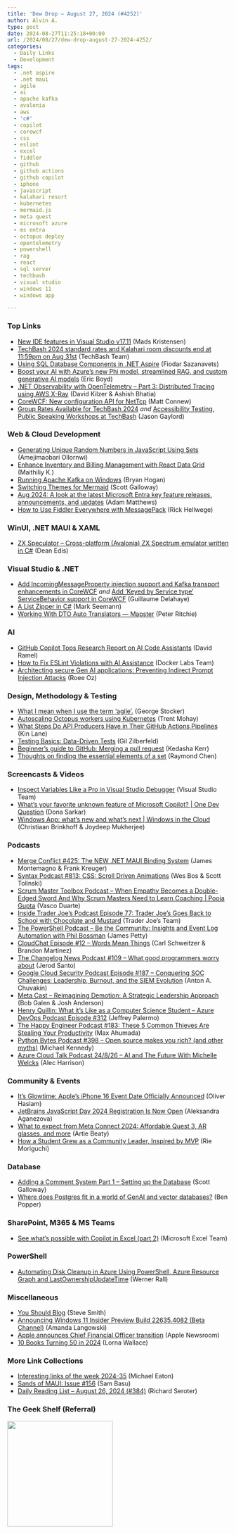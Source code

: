 ```yaml
---
title: 'Dew Drop – August 27, 2024 (#4252)'
author: Alvin A.
type: post
date: 2024-08-27T11:25:18+00:00
url: /2024/08/27/dew-drop-august-27-2024-4252/
categories:
  - Daily Links
  - Development
tags:
  - .net aspire
  - .net maui
  - agile
  - ai
  - apache kafka
  - avalonia
  - aws
  - 'c#'
  - copilot
  - corewcf
  - css
  - eslint
  - excel
  - fiddler
  - github
  - github actions
  - github copilot
  - iphone
  - javascript
  - kalahari resort
  - kubernetes
  - mermaid.js
  - meta quest
  - microsoft azure
  - ms entra
  - octopus deploy
  - opentelemetry
  - powershell
  - rag
  - react
  - sql server
  - techbash
  - visual studio
  - windows 11
  - windows app

---
```

### <a name="top"></a>Top Links

  * <a href="https://devblogs.microsoft.com/visualstudio/new-ide-features-in-visual-studio-v17-11/" target="_blank" rel="noopener">New IDE features in Visual Studio v17.11</a> (Mads Kristensen)
  * <a href="https://vlqh-zgph.campaign-view.com/ua/viewinbrowser?od=3z5b1449310f71294fafc3d35955582e56a7fc9cec01fb440bc3cc8ba398aa18db&rd=1e7349b9853f9aba&sd=1e7349b9853f8332&n=11699e4c000f435&mrd=1e7349b9853f8315&m=1" target="_blank" rel="noopener">TechBash 2024 standard rates and Kalahari room discounts end at 11:59pm on Aug 31st</a> (TechBash Team)
  * <a href="https://scientificprogrammer.net/2024/08/26/using-sql-database-components-in-net-aspire/" target="_blank" rel="noopener">Using SQL Database Components in .NET Aspire</a> (Fiodar Sazanavets)
  * <a href="https://azure.microsoft.com/en-us/blog/boost-your-ai-with-azures-new-phi-model-streamlined-rag-and-custom-generative-ai-models/" target="_blank" rel="noopener">Boost your AI with Azure’s new Phi model, streamlined RAG, and custom generative AI models</a> (Eric Boyd)
  * <a href="https://aws.amazon.com/blogs/dotnet/net-observability-with-opentelemetry-part-3-distributed-tracing-using-aws-x-ray/" target="_blank" rel="noopener">.NET Observability with OpenTelemetry – Part 3: Distributed Tracing using AWS X-Ray</a> (David Kilzer & Ashish Bhatia)
  * <a href="https://corewcf.github.io/blog/2024/08/23/new-nettcp-apis" target="_blank" rel="noopener">CoreWCF: New configuration API for NetTcp</a> (Matt Connew)
  * <a href="https://www.jasongaylord.com/blog/2024/08/26/techbash-group-rates-available" target="_blank" rel="noopener">Group Rates Available for TechBash 2024</a> _and_ <a href="https://www.jasongaylord.com/blog/2024/08/27/erissa-duvall-nicole-tibaldi-workshop" target="_blank" rel="noopener">Accessibility Testing, Public Speaking Workshops at TechBash</a> (Jason Gaylord)



### <a name="web"></a>Web & Cloud Development

  * <a href="https://smashingmagazine.com/2024/08/generating-unique-random-numbers-javascript-using-sets/" target="_blank" rel="noopener">Generating Unique Random Numbers in JavaScript Using Sets</a> (Amejimaobari Ollornwi)
  * <a href="https://www.syncfusion.com/blogs/post/manage-inventory-billing-with-react-grid?utm_source=alvinashcraft&utm_medium=email&utm_campaign=alvinashcraft_blog_edmaug24" target="_blank" rel="noopener">Enhance Inventory and Billing Management with React Data Grid</a> (Maithiliy K.)
  * <a href="https://nodogmablog.bryanhogan.net/2024/08/running-apache-kafka-on-windows/" target="_blank" rel="noopener">Running Apache Kafka on Windows</a> (Bryan Hogan)
  * <a href="https://www.mostlylucid.net/blog/switchingthemesformermaid" target="_blank" rel="noopener">Switching Themes for Mermaid</a> (Scott Galloway)
  * <a href="https://devblogs.microsoft.com/identity/eng-connect-aug-24/" target="_blank" rel="noopener">Aug 2024: A look at the latest Microsoft Entra key feature releases, announcements, and updates</a> (Adam Matthews)
  * <a href="https://www.telerik.com/blogs/how-use-fiddler-everywhere-messagepack" target="_blank" rel="noopener">How to Use Fiddler Everywhere with MessagePack</a> (Rick Hellwege)



### <a name="silverlight"></a>WinUI, .NET MAUI & XAML

  * <a href="https://github.com/deanthecoder/ZXSpeculator" target="_blank" rel="noopener">ZX Speculator &#8211; Cross-platform (Avalonia) ZX Spectrum emulator written in C#</a> (Dean Edis)



### <a name="dotnet"></a>Visual Studio & .NET

  * <a href="https://corewcf.github.io/blog/2024/08/23/message-property-injection" target="_blank" rel="noopener">Add IncomingMessageProperty injection support and Kafka transport enhancements in CoreWCF</a> _and_ <a href="https://corewcf.github.io/blog/2024/08/23/keyed-servicebehavior" target="_blank" rel="noopener">Add ‘Keyed by Service type’ ServiceBehavior support in CoreWCF</a> (Guillaume Delahaye)
  * <a href="https://blog.ploeh.dk/2024/08/26/a-list-zipper-in-c/" target="_blank" rel="noopener">A List Zipper in C#</a> (Mark Seemann)
  * <a href="http://blog.peterritchie.com/posts/working-with-dto-auto-translators--mapster" target="_blank" rel="noopener">Working With DTO Auto Translators &#8212; Mapster</a> (Peter Ritchie)



### AI

  * <a href="https://visualstudiomagazine.com/Articles/2024/08/26/GitHub-Copilot-Tops-Research-Report-on-AI-Code-Assistants.aspx" target="_blank" rel="noopener">GitHub Copilot Tops Research Report on AI Code Assistants</a> (David Ramel)
  * <a href="https://www.docker.com/blog/how-to-fix-eslint-violations-with-ai-assistance/" target="_blank" rel="noopener">How to Fix ESLint Violations with AI Assistance</a> (Docker Labs Team)
  * <a href="https://techcommunity.microsoft.com/t5/security-compliance-and-identity/architecting-secure-gen-ai-applications-preventing-indirect/ba-p/4221859" target="_blank" rel="noopener">Architecting secure Gen AI applications: Preventing Indirect Prompt Injection Attacks</a> (Roee Oz)



### <a name="design"></a>Design, Methodology & Testing

  * <a href="https://georgestocker.com/2024/08/26/what-i-mean-when-i-use-the-term-agile/" target="_blank" rel="noopener">What I mean when I use the term ‘agile’.</a> (George Stocker)
  * <a href="https://octopus.com/blog/kubernetes-worker" target="_blank" rel="noopener">Autoscaling Octopus workers using Kubernetes</a> (Trent Mohay)
  * <a href="http://apievangelist.com/2024/08/26/what-steps-do-api-producers-have-in-their-github-actions-pipelines/" target="_blank" rel="noopener">What Steps Do API Producers Have in Their GitHub Actions Pipelines</a> (Kin Lane)
  * <a href="https://www.everydayunittesting.com/2024/08/testing-basics-data-driven-tests.html" target="_blank" rel="noopener">Testing Basics: Data-Driven Tests</a> (Gil Zilberfeld)
  * <a href="https://github.blog/developer-skills/github-education/beginners-guide-to-github-merging-a-pull-request/" target="_blank" rel="noopener">Beginner’s guide to GitHub: Merging a pull request</a> (Kedasha Kerr)
  * <a href="https://devblogs.microsoft.com/oldnewthing/20240826-00/?p=110181" target="_blank" rel="noopener">Thoughts on finding the essential elements of a set</a> (Raymond Chen)



### <a name="videos"></a>Screencasts & Videos

  * <a href="http://www.youtube.com/watch?v=bHgprFPmwzo" target="_blank" rel="noopener">Inspect Variables Like a Pro in Visual Studio Debugger</a> (Visual Studio Team)
  * <a href="http://www.youtube.com/watch?v=-dBRdDFT8fo" target="_blank" rel="noopener">What&#8217;s your favorite unknown feature of Microsoft Copilot? | One Dev Question</a> (Dona Sarkar)
  * <a href="https://www.youtube.com/watch?v=apoJhD0Q_bo" target="_blank" rel="noopener">Windows App: what&#8217;s new and what&#8217;s next | Windows in the Cloud</a> (Christiaan Brinkhoff & Joydeep Mukherjee)



### <a name="podcasts"></a>Podcasts

  * <a href="http://www.mergeconflict.fm/425" target="_blank" rel="noopener">Merge Conflict #425: The NEW .NET MAUI Binding System</a> (James Montemagno & Frank Kreuger)
  * <a href="https://syntax.fm/813" target="_blank" rel="noopener">Syntax Podcast #813: CSS: Scroll Driven Animations</a> (Wes Bos & Scott Tolinski)
  * <a href="https://scrummastertoolbox.libsyn.com/when-empathy-becomes-a-double-edged-sword-and-why-scrum-masters-need-to-learn-coaching-pooja-gupta" target="_blank" rel="noopener">Scrum Master Toolbox Podcast &#8211; When Empathy Becomes a Double-Edged Sword And Why Scrum Masters Need to Learn Coaching | Pooja Gupta</a> (Vasco Duarte)
  * <a href="http://insidetjs.libsyn.com/episode-77-trader-joes-goes-back-to-school-with-chocolate-and-mustard" target="_blank" rel="noopener">Inside Trader Joe&#8217;s Podcast Episode 77: Trader Joe&#8217;s Goes Back to School with Chocolate and Mustard</a> (Trader Joe&#8217;s Team)
  * <a href="https://powershell.org/2024/08/the-powershell-podcast-be-the-community-insights-and-event-log-automation-with-phil-bossman/" target="_blank" rel="noopener">The PowerShell Podcast &#8211; Be the Community: Insights and Event Log Automation with Phil Bossman</a> (James Petty)
  * <a href="https://cloudchat.tech/2024/08/0012-words-mean-things/" target="_blank" rel="noopener">CloudChat Episode #12 &#8211; Words Mean Things</a> (Carl Schweitzer & Brandon Martinez)
  * <a href="https://changelog.com/news/109" target="_blank" rel="noopener">The Changelog News Podcast #109 &#8211; What good programmers worry about</a> (Jerod Santo)
  * <a href="https://cloudsecuritypodcast.libsyn.com/ep187-conquering-soc-challenges-leadership-burnout-and-the-siem-evolution" target="_blank" rel="noopener">Google Cloud Security Podcast Episode #187 &#8211; Conquering SOC Challenges: Leadership, Burnout, and the SIEM Evolution</a> (Anton A. Chuvakin)
  * <a href="https://www.meta-cast.com/episode/reimagining-demotion-a-strategic-leadership-approach" target="_blank" rel="noopener">Meta Cast &#8211; Reimagining Demotion: A Strategic Leadership Approach</a> (Bob Galen & Josh Anderson)
  * <a href="http://feed.azuredevops.show/henry-quillin-what-its-like-as-a-computer-science-student-episode-312" target="_blank" rel="noopener">Henry Quillin: What it’s Like as a Computer Science Student &#8211; Azure DevOps Podcast Episode #312</a> (Jeffrey Palermo)
  * <a href="https://oasisofcourage.com/these-5-common-thieves-are-stealing-your-productivity/" target="_blank" rel="noopener">The Happy Engineer Podcast #183: These 5 Common Thieves Are Stealing Your Productivity</a> (Max Ahumada)
  * <a href="https://pythonbytes.fm/episodes/show/398/open-source-makes-you-rich-and-other-myths" target="_blank" rel="noopener">Python Bytes Podcast #398 &#8211; Open source makes you rich? (and other myths)</a> (Michael Kennedy)
  * <a href="https://azure-cloud-talk.simplecast.com/episodes/24-8-26-ai-and-the-future-with-michelle-welcks-yxteruNI" target="_blank" rel="noopener">Azure Cloud Talk Podcast 24/8/26 &#8211; AI and The Future With Michelle Welcks</a> (Alec Harrison)



### <a name="events"></a>Community & Events

  * <a href="https://www.redmondpie.com/its-glowtime-apples-iphone-16-event-date-officially-announced/" target="_blank" rel="noopener">It’s Glowtime: Apple’s iPhone 16 Event Date Officially Announced</a> (Oliver Haslam)
  * <a href="https://blog.jetbrains.com/webstorm/2024/08/jetbrains-javascript-day-2024-registration-is-now-open/" target="_blank" rel="noopener">JetBrains JavaScript Day 2024 Registration Is Now Open</a> (Aleksandra Aganezova)
  * <a href="https://www.zdnet.com/article/what-to-expect-from-meta-connect-2024-affordable-quest-3s-ar-glasses-and-more/#ftag=RSSbaffb68" target="_blank" rel="noopener">What to expect from Meta Connect 2024: Affordable Quest 3, AR glasses, and more</a> (Artie Beaty)
  * <a href="https://techcommunity.microsoft.com/t5/microsoft-mvp-communities-blog/how-a-student-grew-as-a-community-leader-inspired-by-mvp/ba-p/4226660" target="_blank" rel="noopener">How a Student Grew as a Community Leader, Inspired by MVP</a> (Rie Moriguchi)



### <a name="sql"></a>Database

  * <a href="https://www.mostlylucid.net/blog/addingacommentsystempt1" target="_blank" rel="noopener">Adding a Comment System Part 1 &#8211; Setting up the Database</a> (Scott Galloway)
  * <a href="https://stackoverflow.blog/2024/08/27/postgres-genai-vector-databases-timescale-open-source-db/" target="_blank" rel="noopener">Where does Postgres fit in a world of GenAI and vector databases?</a> (Ben Popper)



### <a name="sp"></a>SharePoint, M365 & MS Teams

  * <a href="https://techcommunity.microsoft.com/t5/excel-blog/see-what-s-possible-with-copilot-in-excel-part-2/ba-p/4223826" target="_blank" rel="noopener">See what&#8217;s possible with Copilot in Excel (part 2)</a> (Microsoft Excel Team)



### <a name="ps"></a>PowerShell

  * <a href="https://techcommunity.microsoft.com/t5/core-infrastructure-and-security/automating-disk-cleanup-in-azure-using-powershell-azure-resource/ba-p/4207185" target="_blank" rel="noopener">Automating Disk Cleanup in Azure Using PowerShell, Azure Resource Graph and LastOwnershipUpdateTime</a> (Werner Rall)



### <a name="misc"></a>Miscellaneous

  * <a href="https://ardalis.com/you-should-blog/" target="_blank" rel="noopener">You Should Blog</a> (Steve Smith)
  * <a href="https://blogs.windows.com/blog/2024/08/26/announcing-windows-11-insider-preview-build-22635-4082-beta-channel/" target="_blank" rel="noopener">Announcing Windows 11 Insider Preview Build 22635.4082 (Beta Channel)</a> (Amanda Langowski)
  * <a href="https://www.apple.com/newsroom/2024/08/apple-announces-chief-financial-officer-transition/" target="_blank" rel="noopener">Apple announces Chief Financial Officer transition</a> (Apple Newsroom)
  * <a href="https://www.mentalfloss.com/posts/books-turning-50-in-2024?utm_source=RSS" target="_blank" rel="noopener">10 Books Turning 50 in 2024</a> (Lorna Wallace)



### <a name="links"></a>More Link Collections

  * <a href="https://samestuffdifferentday.net/2024/08/26/Interesting-links-of-the-week-2024-35/" target="_blank" rel="noopener">Interesting links of the week 2024-35</a> (Michael Eaton)
  * <a href="https://www.telerik.com/blogs/sands-maui-issue-156" target="_blank" rel="noopener">Sands of MAUI: Issue #156</a> (Sam Basu)
  * <a href="https://seroter.com/2024/08/26/daily-reading-list-august-26-2024-384/" target="_blank" rel="noopener">Daily Reading List – August 26, 2024 (#384)</a> (Richard Seroter)



### <a name="shelf"></a>The Geek Shelf (Referral)

<a href="https://www.amazon.com/dp/0138360227/?tag=amavin-20" target="_blank" rel="noopener"><img data-recalc-dims="1" loading="lazy" decoding="async" width="240" height="240" style="border: 0px currentcolor; border-image: none; background-image: none;" src="https://i0.wp.com/c.media-amazon.com/images/I/61F5xLn3rKL._SS135_.jpg?resize=240%2C240&#038;ssl=1" border="0" /></a>
